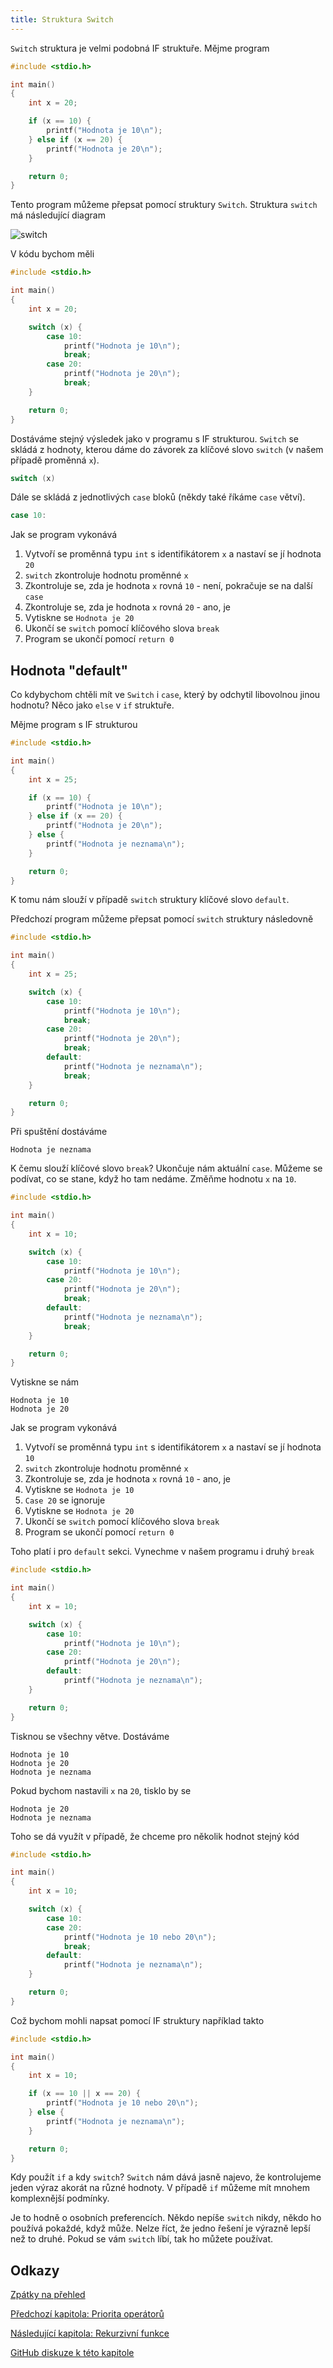 ```yaml
---
title: Struktura Switch
---
```


`Switch` struktura je velmi podobná IF struktuře. Mějme program

```c
#include <stdio.h>

int main()
{
    int x = 20;

    if (x == 10) {
        printf("Hodnota je 10\n");
    } else if (x == 20) {
        printf("Hodnota je 20\n");
    }

    return 0;
}
```

Tento program můžeme přepsat pomocí struktury `Switch`. Struktura `switch` má následující diagram

![switch](./obrazky/switch/switch.png)

V kódu bychom měli

```c
#include <stdio.h>

int main()
{
    int x = 20;

    switch (x) {
        case 10:
            printf("Hodnota je 10\n");
            break;
        case 20:
            printf("Hodnota je 20\n");
            break;
    }

    return 0;
}
```

Dostáváme stejný výsledek jako v programu s IF strukturou. `Switch` se skládá z hodnoty, kterou dáme do závorek za klíčové slovo `switch` (v našem případě proměnná `x`).
```c
switch (x)
```

Dále se skládá z jednotlivých `case` bloků (někdy také říkáme `case` větví).

```c
case 10:
```

Jak se program vykonává
1. Vytvoří se proměnná typu `int` s identifikátorem `x` a nastaví se jí hodnota `20`
1. `switch` zkontroluje hodnotu proměnné `x`
1. Zkontroluje se, zda je hodnota `x` rovná `10` - není, pokračuje se na další `case`
1. Zkontroluje se, zda je hodnota `x` rovná `20` - ano, je
1. Vytiskne se `Hodnota je 20`
1. Ukončí se `switch` pomocí klíčového slova `break`
1. Program se ukončí pomocí `return 0`

## Hodnota "default"
Co kdybychom chtěli mít ve `Switch` i `case`, který by odchytil libovolnou jinou hodnotu? Něco jako `else` v `if` struktuře. 

Mějme program s IF strukturou
```c
#include <stdio.h>

int main()
{
    int x = 25;

    if (x == 10) {
        printf("Hodnota je 10\n");
    } else if (x == 20) {
        printf("Hodnota je 20\n");
    } else {
        printf("Hodnota je neznama\n");
    }

    return 0;
}
```
K tomu nám slouží v případě `switch` struktury klíčové slovo `default`.

Předchozí program můžeme přepsat pomocí `switch` struktury následovně
```c
#include <stdio.h>

int main()
{
    int x = 25;

    switch (x) {
        case 10:
            printf("Hodnota je 10\n");
            break;
        case 20:
            printf("Hodnota je 20\n");
            break;
        default:
            printf("Hodnota je neznama\n");
            break;
    }

    return 0;
}
```

Při spuštění dostáváme
```
Hodnota je neznama
```

K čemu slouží klíčové slovo `break`? Ukončuje nám aktuální `case`. Můžeme se podívat, co se stane, když ho tam nedáme. Změňme hodnotu `x` na `10`.
```c
#include <stdio.h>

int main()
{
    int x = 10;

    switch (x) {
        case 10:
            printf("Hodnota je 10\n");
        case 20:
            printf("Hodnota je 20\n");
            break;
        default:
            printf("Hodnota je neznama\n");
            break;
    }

    return 0;
}
```

Vytiskne se nám
```
Hodnota je 10
Hodnota je 20
```

Jak se program vykonává
1. Vytvoří se proměnná typu `int` s identifikátorem `x` a nastaví se jí hodnota `10`
1. `switch` zkontroluje hodnotu proměnné `x`
1. Zkontroluje se, zda je hodnota `x` rovná `10` - ano, je
1. Vytiskne se `Hodnota je 10`
1. `Case 20` se ignoruje
1. Vytiskne se `Hodnota je 20`
1. Ukončí se `switch` pomocí klíčového slova `break`
1. Program se ukončí pomocí `return 0`

Toho platí i pro `default` sekci. Vynechme v našem programu i druhý `break`

```c
#include <stdio.h>

int main()
{
    int x = 10;

    switch (x) {
        case 10:
            printf("Hodnota je 10\n");
        case 20:
            printf("Hodnota je 20\n");
        default:
            printf("Hodnota je neznama\n");
    }

    return 0;
}
```

Tisknou se všechny větve. Dostáváme

```
Hodnota je 10
Hodnota je 20
Hodnota je neznama
```

Pokud bychom nastavili `x` na `20`, tisklo by se 
```
Hodnota je 20
Hodnota je neznama
```

Toho se dá využít v případě, že chceme pro několik hodnot stejný kód
```c
#include <stdio.h>

int main()
{
    int x = 10;

    switch (x) {
        case 10:
        case 20:
            printf("Hodnota je 10 nebo 20\n");
            break;
        default:
            printf("Hodnota je neznama\n");
    }

    return 0;
}
```

Což bychom mohli napsat pomocí IF struktury například takto
```c
#include <stdio.h>

int main()
{
    int x = 10;

    if (x == 10 || x == 20) {
        printf("Hodnota je 10 nebo 20\n");
    } else {
        printf("Hodnota je neznama\n");
    }

    return 0;
}
```

Kdy použít `if` a kdy `switch`? `Switch` nám dává jasně najevo, že kontrolujeme jeden výraz akorát na různé hodnoty. V případě `if` můžeme mít mnohem komplexnější podmínky.

Je to hodně o osobních preferencích. Někdo nepíše `switch` nikdy, někdo ho používá pokaždé, když může. Nelze říct, že jedno řešení je výrazně lepší než to druhé. Pokud se vám `switch` líbí, tak ho můžete používat.

## Odkazy
[Zpátky na přehled](./index.md)

[Předchozí kapitola: Priorita operátorů](./volitelne-priorita-operatoru.md)

[Následující kapitola: Rekurzivní funkce](./volitelne-rekurze.md)

[GitHub diskuze k této kapitole](https://github.com/tomasbruckner/c_lectures/discussions/36)
